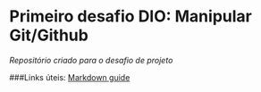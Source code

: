 # Primeiro desafio DIO: Manipular Git/Github

*Repositório criado para o desafio de projeto*

###Links úteis:
[Markdown guide](https://www.markdownguide.org/basic-syntax/)

